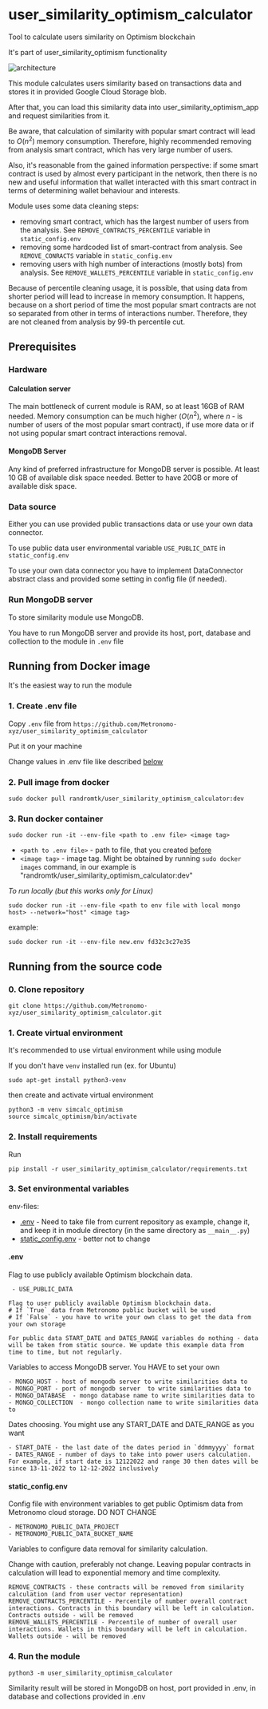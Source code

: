 # user_similarity_optimism_calculator
Tool to calculate users similarity on Optimism blockchain

It's part of user_similarity_optimism functionality

![architecture](http://dl3.joxi.net/drive/2024/02/25/0016/0232/1081576/76/fcf7b0a8f8.jpg)

This module calculates users similarity based on transactions data and stores it in provided Google Cloud Storage blob.

After that, you can load this similarity data into user_similarity_optimism_app and request similarities from it.

Be aware, that calculation of similarity with popular smart contract will lead to $O(n^2)$ memory consumption. Therefore, highly recommended removing from analysis smart contract, which has very large number of users.

Also, it's reasonable from the gained information perspective: if some smart contract is used by almost every participant in the network, then there is no new and useful information that wallet interacted with this smart contract in terms of determining wallet behaviour and interests.

Module uses some data cleaning steps:
- removing smart contract, which has the largest number of users from the analysis. See `REMOVE_CONTRACTS_PERCENTILE` variable in `static_config.env` 
- removing some hardcoded list of smart-contract from analysis. See `REMOVE_CONRACTS` variable in `static_config.env`
- removing users with high number of interactions (mostly bots) from analysis. See `REMOVE_WALLETS_PERCENTILE` variable in `static_config.env`

Because of percentile cleaning usage, it is possible, that using data from shorter period will lead to increase in memory consumption.
It happens, because on a short period of time the most popular smart contracts are not so separated from other in terms of interactions number. Therefore, they are not cleaned from analysis by 99-th percentile cut.

## Prerequisites

### Hardware
#### Calculation server
The main bottleneck of current module is RAM, so at least 16GB of RAM needed. Memory consumption can be much higher ($O(n^2)$, where $n$ - is number of users of the most popular smart contract), if use more data or if not using popular smart contract interactions removal.

#### MongoDB Server
Any kind of preferred infrastructure for MongoDB server is possible. At least 10 GB of available disk space needed. Better to have 20GB or more of available disk space.

### Data source
Either you can use provided public transactions data or use your own data connector. 

To use public data user environmental variable `USE_PUBLIC_DATE` in `static_config.env`

To use your own data connector you have to implement DataConnector abstract class and provided some setting in config file (if needed). 

### Run MongoDB server

To store similarity module use MongoDB. 

You have to run MongoDB server and provide its host, port, database and collection to the module in `.env` file

## Running from Docker image
It's the easiest way to run the module

### 1. Create .env file

Copy `.env` file from `https://github.com/Metronomo-xyz/user_similarity_optimism_calculator`

Put it on your machine

Change values in .env file like described [below](#env)

### 2. Pull image from docker

```
sudo docker pull randromtk/user_similarity_optimism_calculator:dev
```

### 3. Run docker container

```
sudo docker run -it --env-file <path to .env file> <image tag>
```

- `<path to .env file>` - path to file, that you created [before](#1createenvfile)
- `<image tag>` - image tag. Might be obtained by running `sudo docker images` command, in our example is "randromtk/user_similarity_optimism_calculator:dev"

*To run locally (but this works only for Linux)*

```
sudo docker run -it --env-file <path to env file with local mongo host> --network="host" <image tag>
```

example:
```
sudo docker run -it --env-file new.env fd32c3c27e35
```

## Running from the source code

### 0. Clone repository

`git clone https://github.com/Metronomo-xyz/user_similarity_optimism_calculator.git`

### 1. Create virtual environment

It's recommended to use virtual environment while using module

If you don't have `venv` installed run (ex. for Ubuntu)
```
sudo apt-get install python3-venv
```
then create and activate virtual environment
```
python3 -m venv simcalc_optimism
source simcalc_optimism/bin/activate
```

### 2. Install requirements
Run
```
pip install -r user_similarity_optimism_calculator/requirements.txt
```

### 3. Set environmental variables

env-files:
- [.env](#env) - Need to take file from current repository as example, change it, and keep it in module directory (in the same directory as `__main__.py`)
- [static_config.env](#static_configenv) - better not to change

#### .env
Flag to use publicly available Optimism blockchain data.
```
 - USE_PUBLIC_DATA
 
Flag to user publicly available Optimism blockchain data.
# If `True` data from Metronomo public bucket will be used
# If `False` - you have to write your own class to get the data from your own storage 

For public data START_DATE and DATES_RANGE variables do nothing - data will be taken from static source. We update this example data from time to time, but not regularly.

```

Variables to access MongoDB server. You HAVE to set your own

```
- MONGO_HOST - host of mongodb server to write similarities data to
- MONGO_PORT - port of mongodb server  to write similarities data to
- MONGO_DATABASE  - mongo database name to write similarities data to
- MONGO_COLLECTION  - mongo collection name to write similarities data to
```

Dates choosing. You might use any START_DATE and DATE_RANGE as you want
```
- START_DATE - the last date of the dates period in `ddmmyyyy` format
- DATES_RANGE - number of days to take into power users calculation. For example, if start date is 12122022 and range 30 then dates will be since 13-11-2022 to 12-12-2022 inclusively
```
#### static_config.env
Config file with environment variables to get public Optimism data from Metronomo cloud storage. DO NOT CHANGE
```
- METRONOMO_PUBLIC_DATA_PROJECT
- METRONOMO_PUBLIC_DATA_BUCKET_NAME
```

Variables to configure data removal for similarity calculation.

Change with caution, preferably not change. Leaving popular contracts in calculation will lead to exponential memory and time complexity.

```
REMOVE_CONTRACTS - these contracts will be removed from similarity calculation (and from user vector representation)
REMOVE_CONTRACTS_PERCENTILE - Percentile of number overall contract interactions. Contracts in this boundary will be left in calculation. Contracts outside - will be removed
REMOVE_WALLETS_PERCENTILE - Percentile of number of overall user interactions. Wallets in this boundary will be left in calculation. Wallets outside - will be removed
```

### 4. Run the module

```python3 -m user_similarity_optimism_calculator```

Similarity result will be stored in MongoDB on host, port provided in .env, in database and collections provided in .env

